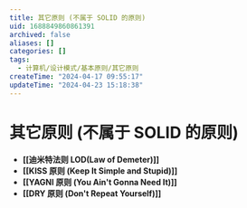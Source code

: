 ```yaml
---
title: 其它原则 (不属于 SOLID 的原则)
uid: 1688849860861391
archived: false
aliases: []
categories: []
tags:
  - 计算机/设计模式/基本原则/其它原则
createTime: "2024-04-17 09:55:17"
updateTime: "2024-04-23 15:18:38"
---
```


# 其它原则 (不属于 SOLID 的原则)

- **[[迪米特法则 LOD(Law of Demeter)]]**
- **[[KISS 原则 (Keep It Simple and Stupid)]]**
- **[[YAGNI 原则 (You Ain't Gonna Need It)]]**
- **[[DRY 原则 (Don't Repeat Yourself)]]**
